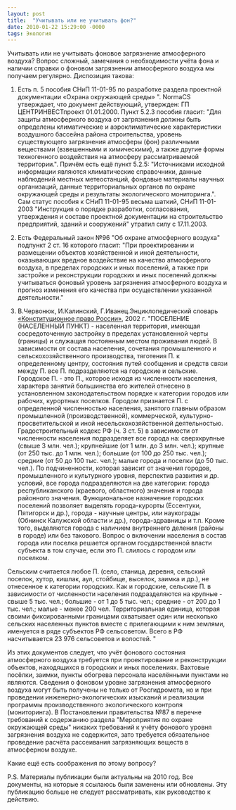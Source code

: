 ```yaml
---
layout: post
title:  "Учитывать или не учитывать фон?"
date: 2010-01-22 15:29:00 -0000
tags: Экология
---
```


Учитывать или не учитывать фоновое загрязнение атмосферного воздуха? Вопрос сложный, замечания о необходимости учёта фона и наличии справки о фоновом загрязнении атмосферного воздуха мы получаем регулярно. Диспозиция такова:

1) Есть п. 5 пособия СНиП 11-01-95 по разработке раздела проектной документации «Охрана окружающей среды» ". NormaCS утверждает, что документ действующий, утвержден: ГП ЦЕНТРИНВЕСТпроект 01.01.2000. Пункт 5.2.3 пособия гласит: "Для защиты атмосферного воздуха от загрязнения должны быть определены климатические и аэроклиматические характеристики воздушного бассейна района строительства, уровень существующего загрязнения атмосферы (фон) различными веществами (взвешенными и химическими), а также другие формы техногенного воздействия на атмосферу рассматриваемой территории.". Причём есть ещё пункт 5.2.5: "Источниками исходной информации являются климатические справочники, данные наблюдений местных метеостанций, фондовые материалы научных организаций, данные территориальных органов по охране окружающей среды и результаты экологического мониторинга.". Сам статус пособия к СНиП 11-01-95 весьма шаткий, СНиП 11-01-2003 "Инструкция о порядке разработки, согласования, утверждения и составе проектной документации на строительство предприятий, зданий и сооружений" утратил силу с 17.11.2003.

2) Есть Федеральный закон №96 "Об охране атмосферного воздуха" подпункт 2 ст. 16 которого гласит: "При проектировании и размещении объектов хозяйственной и иной деятельности, оказывающих вредное воздействие на качество атмосферного воздуха, в пределах городских и иных поселений, а также при застройке и реконструкции городских и иных поселений должны учитываться фоновый уровень загрязнения атмосферного воздуха и прогноз изменения его качества при осуществлении указанной деятельности."

3) В.Червонюк, И.Калинский, Г.Иванец.Энциклопедический словарь <a href="http://determiner.ru/dictionary/543/">«Конституционное право России»</a>, 2002 г. "ПОСЕЛЕНИЕ (НАСЕЛЕННЫЙ ПУНКТ) - населенная территория, имеющая сосредоточенную застройку в пределах установленной черты (границы) и служащая постоянным местом проживания людей. В зависимости от состава населения, сочетания промышленного и сельскохозяйственного производства, тяготения П. к определенному центру, состояния путей сообщения и средств связи между П. все П. подразделяются на городские и сельские. Городское П. - это П., которое исходя из численности населения, характера занятий большинства его жителей отнесено в установленном законодательством порядке к категории городов или рабочих, курортных поселков. Городом признается П. с определенной численностью населения, занятого главным образом промышленной (производственной), коммерческой, культурно-просветительской и иной несельскохозяйственной деятельностью. Градостроительный кодекс РФ (ч. 3 ст. 5) в зависимости от численности населения подразделяет все города на: сверхкрупные (свыше 3 млн. чел.); крупнейшие (от 1 млн. до 3 млн. чел.); крупные (от 250 тыс. до 1 млн. чел.); большие (от 100 до 250 тыс. чел.); средние (от 50 до 100 тыс. чел.); малые города и поселки (до 50 тыс. чел.). По подчиненности, которая зависит от значения городов, промышленного и культурного уровня, перспектив развития и др. условий, все города подразделяются на две категории: города республиканского (краевого, областного) значения и города районного значения. Функциональное назначение городских поселений позволяет выделять города-курорты (Ессентуки, Пятигорск и др.), города - научные центры, или наукограды (Обнинск Калужской области и др.), города-здравницы и т.п. Кроме того, выделяются города с наличием внутреннего деления (районы в городе) или без такового. Вопрос о включении населения в состав города или поселка решается органом государственной власти субъекта в том случае, если это П. слилось с городом или поселком.

Сельским считается любое П. (село, станица, деревня, сельский поселок, хутор, кишлак, аул, стойбище, выселок, заимка и др.), не отнесенное к категории городских. Как и городские, сельские П. в зависимости от численности населения подразделяются на крупные - свыше 5 тыс. чел.; большие - от 1 до 5 тыс. чел.; средние - от 200 до 1 тыс. чел.; малые - менее 200 чел. Территориальная единица, которая своими фиксированными границами охватывает один или несколько сельских населенных пунктов вместе с прилегающими к ним землями, именуется в ряде субъектов РФ сельсоветом. Всего в РФ насчитывается 23 976 сельсоветов и волостей. "

Из этих документов следует, что учёт фонового состояния атмосферного воздуха требуется при проектирование и реконструкции объектов, находящихся в городских и иных поселениях. Вахтовые посёлки, заимки, пункты обогрева персонала населёнными пунктами не являются. Сведения о фоновом уровне загрязнения атмосферного воздуха могут быть получены не только от Росгидромета, но и при проведении инженерно-экологических изысканий и реализации программы производственного экологического контроля (мониторинга). В Постановлении правительства №87  в перечне требований к содержанию раздела "Мероприятия по охране окружающей среды" никаких требований к учёту фонового уровня загрязнения воздуха не содержится, зато требуется обязательное проведение расчёта рассеивания загрязняющих веществ в атмосферном воздухе.

Какие ещё есть соображения по этому вопросу?

P.S. Материалы публикации были актуальны на 2010 год. Все документы, на которые я ссылаюсь были заменены или обновлены. Эту публикацию больше не следует рассматривать, как руководство к действию.